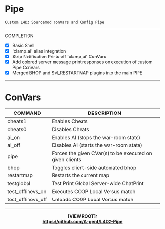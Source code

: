 # Pipe

```
Custom L4D2 Sourcemod ConVars and Config Pipe
```
***
COMPLETION
- [x] Basic Shell
- [x] 'clamp_ai' alias integration
- [x] Strip Notification Prints off 'clamp_ai' ConVars
- [x] Add colored server message print responses on execution of custom Pipe ConVars
- [x] Merged BHOP and SM_RESTARTMAP plugins into the main PIPE

***
# ConVars

COMMAND | DESCRIPTION
------------ | -------------
cheats1 | Enables Cheats
cheats0 | Disables Cheats
ai_on | Enables AI (stops the war-room state)
ai_off | Disables AI (starts the war-room state)
pipe | Forces the given CVar(s) to be executed on given clients
bhop | Toggles client-side automated bhop
restartmap | Restarts the current map
testglobal | Test Print Global Server-wide ChatPrint
test_offlinevs_on | Executes COOP Local Versus match
test_offlinevs_off | Unloads COOP Local Versus match

***
<p align="center">
 <b>[VIEW ROOT]: <br>
  <a href="#">https://github.com/A-gent/L4D2-Pipe</a> 
  </b>
</p>


